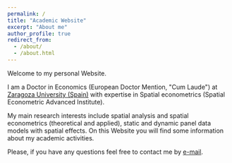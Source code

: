 ```yaml
---
permalink: /
title: "Academic Website"
excerpt: "About me"
author_profile: true
redirect_from: 
  - /about/
  - /about.html
---
```


Welcome to my personal Website. 

I am a Doctor in Economics (European Doctor Mention, "Cum Laude") at [Zaragoza University (Spain)](https://escueladoctorado.unizar.es/) with expertise in Spatial econometrics (Spatial Econometric Advanced Institute). 

My main research interests include spatial analysis and spatial econometrics (theoretical and applied), static and dynamic panel data models with spatial effects. On this Website you will find some information about my academic activities.

Please, if you have any questions feel free to contact me by [e-mail](mherreragomez@gmail.com).
